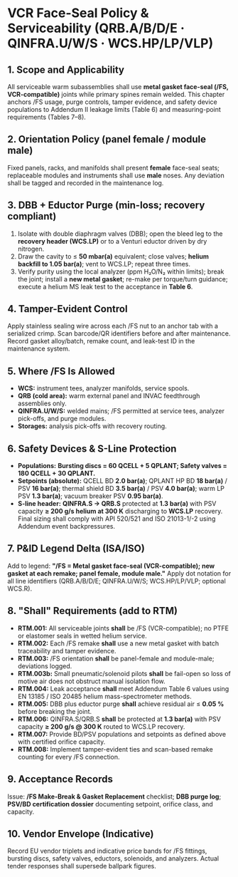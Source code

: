 # VCR Face-Seal Policy & Serviceability (QRB.A/B/D/E · QINFRA.U/W/S · WCS.HP/LP/VLP)

## 1. Scope and Applicability
All serviceable warm subassemblies shall use **metal gasket face-seal (/FS, VCR-compatible)** joints while primary spines remain welded. This chapter anchors /FS usage, purge controls, tamper evidence, and safety device populations to Addendum II leakage limits (Table 6) and measuring-point requirements (Tables 7–8).

## 2. Orientation Policy (panel female / module male)
Fixed panels, racks, and manifolds shall present **female** face-seal seats; replaceable modules and instruments shall use **male** noses. Any deviation shall be tagged and recorded in the maintenance log.

## 3. DBB + Eductor Purge (min-loss; recovery compliant)
1. Isolate with double diaphragm valves (DBB); open the bleed leg to the **recovery header (WCS.LP)** or to a Venturi eductor driven by dry nitrogen.
2. Draw the cavity to ≤ **50 mbar(a)** equivalent; close valves; **helium backfill to 1.05 bar(a)**; vent to WCS.LP; repeat three times.
3. Verify purity using the local analyzer (ppm H₂O/N₂ within limits); break the joint; install a **new metal gasket**; re-make per torque/turn guidance; execute a helium MS leak test to the acceptance in **Table 6**.

## 4. Tamper-Evident Control
Apply stainless sealing wire across each /FS nut to an anchor tab with a serialized crimp. Scan barcode/QR identifiers before and after maintenance. Record gasket alloy/batch, remake count, and leak-test ID in the maintenance system.

## 5. Where /FS Is Allowed
- **WCS:** instrument tees, analyzer manifolds, service spools.
- **QRB (cold area):** warm external panel and INVAC feedthrough assemblies only.
- **QINFRA.U/W/S:** welded mains; /FS permitted at service tees, analyzer pick-offs, and purge modules.
- **Storages:** analysis pick-offs with recovery routing.

## 6. Safety Devices & S-Line Protection
- **Populations:** **Bursting discs = 60 QCELL + 5 QPLANT; Safety valves = 180 QCELL + 30 QPLANT.**
- **Setpoints (absolute):** QCELL BD **2.0 bar(a)**; QPLANT HP BD **18 bar(a)** / PSV **16 bar(a)**; thermal shield BD **3.5 bar(a)** / PSV **4.0 bar(a)**; warm LP PSV **1.3 bar(a)**; vacuum breaker PSV **0.95 bar(a)**.
- **S-line header:** **QINFRA.S → QRB.S** protected at **1.3 bar(a)** with PSV capacity **≥ 200 g/s helium at 300 K** discharging to **WCS.LP** recovery. Final sizing shall comply with API 520/521 and ISO 21013-1/-2 using Addendum event backpressures.

## 7. P&ID Legend Delta (ISA/ISO)
Add to legend: **"/FS = Metal gasket face-seal (VCR-compatible); new gasket at each remake; panel female, module male."** Apply dot notation for all line identifiers (QRB.A/B/D/E; QINFRA.U/W/S; WCS.HP/LP/VLP; optional WCS.R).

## 8. "Shall" Requirements (add to RTM)
- **RTM.001:** All serviceable joints **shall** be /FS (VCR-compatible); no PTFE or elastomer seals in wetted helium service.
- **RTM.002:** Each /FS remake **shall** use a new metal gasket with batch traceability and tamper evidence.
- **RTM.003:** /FS orientation **shall** be panel-female and module-male; deviations logged.
- **RTM.003b:** Small pneumatic/solenoid pilots **shall** be fail-open so loss of motive air does not obstruct manual isolation flow.
- **RTM.004:** Leak acceptance **shall** meet Addendum Table 6 values using EN 13185 / ISO 20485 helium mass-spectrometer methods.
- **RTM.005:** DBB plus eductor purge **shall** achieve residual air ≤ **0.05 %** before breaking the joint.
- **RTM.006:** QINFRA.S/QRB.S **shall** be protected at **1.3 bar(a)** with PSV capacity **≥ 200 g/s @ 300 K** routed to WCS.LP recovery.
- **RTM.007:** Provide BD/PSV populations and setpoints as defined above with certified orifice capacity.
- **RTM.008:** Implement tamper-evident ties and scan-based remake counting for every /FS connection.

## 9. Acceptance Records
Issue: **/FS Make-Break & Gasket Replacement** checklist; **DBB purge log**; **PSV/BD certification dossier** documenting setpoint, orifice class, and capacity.

## 10. Vendor Envelope (Indicative)
Record EU vendor triplets and indicative price bands for /FS fittings, bursting discs, safety valves, eductors, solenoids, and analyzers. Actual tender responses shall supersede ballpark figures.
